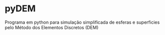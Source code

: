 # pyDEM

Programa em python para simulação simplificada de esferas e superficies pelo Método dos Elementos Discretos (DEM)